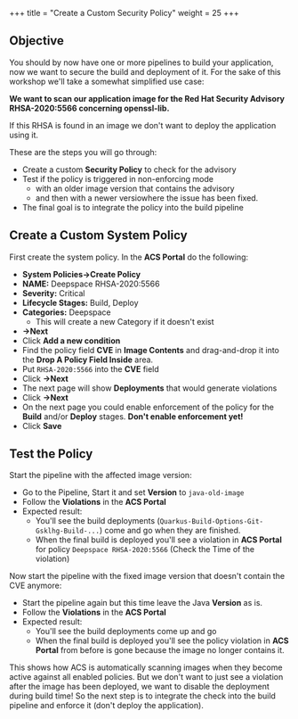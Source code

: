 +++
title = "Create a Custom Security Policy"
weight = 25
+++

## Objective
You should by now have one or more pipelines to build your application, now we want to secure the build and deployment of it. For the sake of this workshop we'll take a somewhat simplified use case:

**We want to scan our application image for the Red Hat Security Advisory RHSA-2020:5566 concerning openssl-lib.**

 If this RHSA is found in an image we don't want to deploy the application using it.

These are the steps you will go through:

- Create a custom **Security Policy** to check for the advisory
- Test if the policy is triggered in non-enforcing mode
  - with an older image version that contains the advisory
  - and then with a newer versiowhere the issue has been fixed.
- The final goal is to integrate the policy into the build pipeline

## Create a Custom System Policy

First create the system policy. In the **ACS Portal** do the following:

- **System Policies->Create Policy**
- **NAME:** Deepspace RHSA-2020:5566
- **Severity:** Critical
- **Lifecycle Stages:** Build, Deploy
- **Categories:** Deepspace
  - This will create a new Category if it doesn't exist
- **->Next**
- Click **Add a new condition**
- Find the policy field **CVE** in **Image Contents** and drag-and-drop it into the **Drop A Policy Field Inside** area.
- Put `RHSA-2020:5566` into the **CVE** field
- Click **->Next**
- The next page will show **Deployments** that would generate violations
- Click **->Next**
- On the next page you could enable enforcement of the policy for the **Build** and/or **Deploy** stages. **Don't enable enforcement yet!**
- Click **Save**

## Test the Policy

Start the pipeline with the affected image version:
- Go to the Pipeline, Start it and set **Version** to `java-old-image`
- Follow the **Violations** in the **ACS Portal**
- Expected result:
  - You'll see the build deployments (`Quarkus-Build-Options-Git-Gsklhg-Build-...`) come and go when they are finished.
  - When the final build is deployed you'll see a violation in **ACS Portal** for policy `Deepspace RHSA-2020:5566` (Check the Time of the violation)

Now start the pipeline with the fixed image version that doesn't contain the CVE anymore:
- Start the pipeline again but this time leave the Java **Version** as is.
- Follow the **Violations** in the **ACS Portal**
- Expected result:
  - You'll see the build deployments come up and go
  - When the final build is deployed you'll see the policy violation in **ACS Portal** from before is gone because the image no longer contains it.

This shows how ACS is automatically scanning images when they become active against all enabled policies. But we don't want to just see a violation after the image has been deployed, we want to disable the deployment during build time! So the next step is to integrate the check into the build pipeline and enforce it (don't deploy the application).
